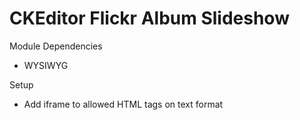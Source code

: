 # CKEditor Flickr Album Slideshow

Module Dependencies
* WYSIWYG

Setup
* Add iframe to allowed HTML tags on text format